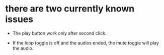 # there are two currently known issues

- The play button work only after second click.

- If the loop toggle is off and the audios ended, the mute toggle will play the audio.
